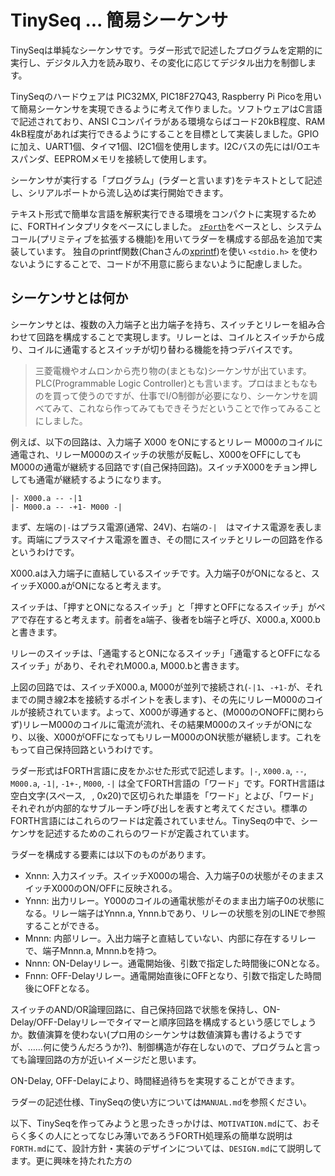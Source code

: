 # TinySeq ... 簡易シーケンサ

TinySeqは単純なシーケンサです。ラダー形式で記述したプログラムを定期的に実行し、デジタル入力を読み取り、その変化に応じてデジタル出力を制御します。

TinySeqのハードウェアは PIC32MX, PIC18F27Q43, Raspberry Pi Picoを用いて簡易シーケンサを実現できるように考えて作りました。ソフトウェアはC言語で記述されており、ANSI Cコンパイラがある環境ならばコード20kB程度、RAM 4kB程度があれば実行できるようにすることを目標として実装しました。GPIOに加え、UART1個、タイマ1個、I2C1個を使用します。I2Cバスの先にはI/Oエキスパンダ、EEPROMメモリを接続して使用します。

シーケンサが実行する「プログラム」(ラダーと言います)をテキストとして記述し、シリアルポートから流し込めば実行開始できます。

テキスト形式で簡単な言語を解釈実行できる環境をコンパクトに実現するために、FORTHインタプリタをベースにしました。
[`zForth`](https://github.com/zevv/zForth)をベースとし、システムコール(プリミティブを拡張する機能)を用いてラダーを構成する部品を追加で実装しています。
独自のprintf関数(Chanさんの[xprintf](http://elm-chan.org/fsw/strf/xprintf_j.html))を使い `<stdio.h>` を使わないようにすることで、コードが不用意に膨らまないように配慮しました。

## シーケンサとは何か

シーケンサとは、複数の入力端子と出力端子を持ち、スイッチとリレーを組み合わせて回路を構成することで実現します。リレーとは、コイルとスイッチから成り、コイルに通電するとスイッチが切り替わる機能を持つデバイスです。

> 三菱電機やオムロンから売り物の(まともな)シーケンサが出ています。PLC(Programmable Logic Controller)とも言います。プロはまともなものを買って使うのですが、仕事でI/O制御が必要になり、シーケンサを調べてみて、これなら作ってみてもできそうだということで作ってみることにしました。

例えば、以下の回路は、入力端子 X000 をONにするとリレー M000のコイルに通電され、リレーM000のスイッチの状態が反転し、X000をOFFにしてもM000の通電が継続する回路です(自己保持回路)。スイッチX000をチョン押ししても通電が継続するようになります。
```
|- X000.a -- -|1
|- M000.a -- -+1- M000 -|
```
まず、左端の`|-`はプラス電源(通常、24V)、右端の`-|`　はマイナス電源を表します。両端にプラスマイナス電源を置き、その間にスイッチとリレーの回路を作るというわけです。

X000.aは入力端子に直結しているスイッチです。入力端子0がONになると、スイッチX000.aがONになると考えます。

スイッチは、「押すとONになるスイッチ」と「押すとOFFになるスイッチ」がペアで存在すると考えます。前者をa端子、後者をb端子と呼び、X000.a, X000.b と書きます。

リレーのスイッチは、「通電するとONになるスイッチ」「通電するとOFFになるスイッチ」があり、それぞれM000.a, M000.bと書きます。

上図の回路では、スイッチX000.a, M000が並列で接続され(`-|1`、`-+1-`が、それまでの開き線2本を接続するポイントを表します)、その先にリレーM000のコイルが接続されています。よって、X000が導通すると、(M000のONOFFに関わらず)リレーM000のコイルに電流が流れ、その結果M000のスイッチがONになり、以後、X000がOFFになってもリレーM000のON状態が継続します。これをもって自己保持回路というわけです。

ラダー形式はFORTH言語に皮をかぶせた形式で記述します。`|-`, `X000.a`, `--`, `M000.a`, `-1|`,  `-1+-`, `M000`, `-|` は全てFORTH言語の「ワード」です。FORTH言語は空白文字(スペース, ` `, 0x20)で区切られた単語を「ワード」とよび、「ワード」それぞれが内部的なサブルーチン呼び出しを表すと考えてください。標準のFORTH言語にはこれらのワードは定義されていません。TinySeqの中で、シーケンサを記述するためのこれらのワードが定義されています。

ラダーを構成する要素には以下のものがあります。

* Xnnn: 入力スイッチ。スイッチX000の場合、入力端子0の状態がそのままスイッチX000のON/OFFに反映される。
* Ynnn: 出力リレー。Y000のコイルの通電状態がそのまま出力端子0の状態になる。リレー端子はYnnn.a, Ynnn.bであり、リレーの状態を別のLINEで参照することができる。
* Mnnn: 内部リレー。入出力端子と直結していない、内部に存在するリレーで、端子Mnnn.a, Mnnn.bを持つ。
* Nnnn: ON-Delayリレー。通電開始後、引数で指定した時間後にONとなる。
* Fnnn: OFF-Delayリレー。通電開始直後にOFFとなり、引数で指定した時間後にOFFとなる。

スイッチのAND/OR論理回路に、自己保持回路で状態を保持し、ON-Delay/OFF-Delayリレーでタイマーと順序回路を構成するという感じでしょうか。数値演算を使わない(プロ用のシーケンサは数値演算も書けるようですが、……何に使うんだろうか?)、制御構造が存在しないので、プログラムと言っても論理回路の方が近いイメージだと思います。

ON-Delay, OFF-Delayにより、時間経過待ちを実現することができます。

ラダーの記述仕様、TinySeqの使い方については`MANUAL.md`を参照ください。

以下、TinySeqを作ってみようと思ったきっかけは、`MOTIVATION.md`にて、おそらく多くの人にとってなじみ薄いであろうFORTH処理系の簡単な説明は`FORTH.md`にて、設計方針・実装のデザインについては、`DESIGN.md`にて説明してます。更に興味を持たれた方の